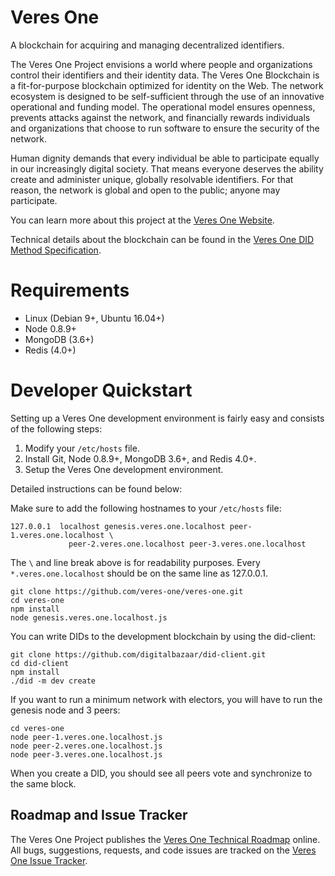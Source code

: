 # Veres One

A blockchain for acquiring and managing decentralized identifiers.

The Veres One Project envisions a world where people and organizations
control their identifiers and their identity data. The Veres One
Blockchain is a fit-for-purpose blockchain optimized for identity on the
Web. The network ecosystem is designed to be self-sufficient through the
use of an innovative operational and funding model. The operational model
ensures openness, prevents attacks against the network, and financially
rewards individuals and organizations that choose to run software to
ensure the security of the network.

Human dignity demands that every individual be able to participate equally
in our increasingly digital society. That means everyone deserves the ability
create and administer unique, globally resolvable identifiers. For that
reason, the network is global and open to the public; anyone may participate.

You can learn more about this project at the
[Veres One Website](https://veres.one/).

Technical details about the blockchain can be found in the
[Veres One DID Method Specification](https://w3c-ccg.github.io/didm-veres-one/).

# Requirements

* Linux (Debian 9+, Ubuntu 16.04+)
* Node 0.8.9+
* MongoDB (3.6+)
* Redis (4.0+)

# Developer Quickstart

Setting up a Veres One development environment is fairly easy and consists of
the following steps:

1. Modify your `/etc/hosts` file.
2. Install Git, Node 0.8.9+, MongoDB 3.6+, and Redis 4.0+.
3. Setup the Veres One development environment.

Detailed instructions can be found below:

Make sure to add the following hostnames to your `/etc/hosts` file:

```
127.0.0.1  localhost genesis.veres.one.localhost peer-1.veres.one.localhost \
             peer-2.veres.one.localhost peer-3.veres.one.localhost
```

The `\` and line break above is for readability purposes. Every
`*.veres.one.localhost` should be on the same line as 127.0.0.1.

```
git clone https://github.com/veres-one/veres-one.git
cd veres-one
npm install
node genesis.veres.one.localhost.js
```

You can write DIDs to the development blockchain by using the did-client:

```
git clone https://github.com/digitalbazaar/did-client.git
cd did-client
npm install
./did -m dev create
```

If you want to run a minimum network with electors, you will have to run
the genesis node and 3 peers:

```
cd veres-one
node peer-1.veres.one.localhost.js
node peer-2.veres.one.localhost.js
node peer-3.veres.one.localhost.js
```

When you create a DID, you should see all peers vote and synchronize to the
same block.

## Roadmap and Issue Tracker

The Veres One Project publishes the
[Veres One Technical Roadmap](https://github.com/veres-one/veres-one/projects/1)
online. All bugs, suggestions, requests, and code issues are tracked on the
[Veres One Issue Tracker](https://github.com/veres-one/veres-one/issues).

